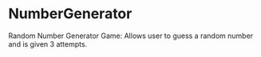 # NumberGenerator
Random Number Generator Game: Allows user to guess a random number and is given 3 attempts.
